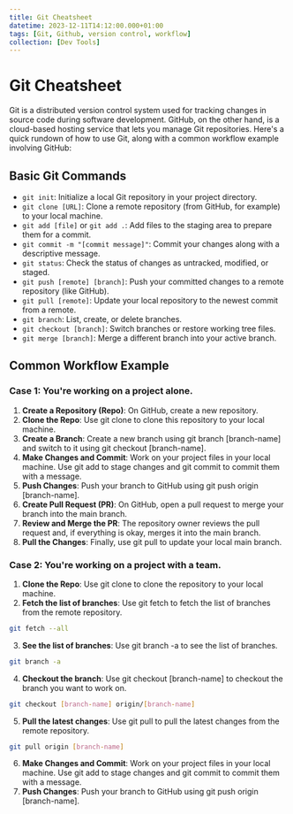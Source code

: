 ```yaml
---
title: Git Cheatsheet
datetime: 2023-12-11T14:12:00.000+01:00
tags: [Git, Github, version control, workflow]
collection: [Dev Tools]
---
```

# Git Cheatsheet
Git is a distributed version control system used for tracking changes in source code during software development. GitHub, on the other hand, is a cloud-based hosting service that lets you manage Git repositories. Here's a quick rundown of how to use Git, along with a common workflow example involving GitHub:
## Basic Git Commands
- `git init`: Initialize a local Git repository in your project directory.
- `git clone [URL]`: Clone a remote repository (from GitHub, for example) to your local machine.
- `git add [file]` or `git add .`: Add files to the staging area to prepare them for a commit.
- `git commit -m "[commit message]"`: Commit your changes along with a descriptive message.
- `git status`: Check the status of changes as untracked, modified, or staged.
- `git push [remote] [branch]`: Push your committed changes to a remote repository (like GitHub).
- `git pull [remote]`: Update your local repository to the newest commit from a remote.
- `git branch`: List, create, or delete branches.
- `git checkout [branch]`: Switch branches or restore working tree files.
- `git merge [branch]`: Merge a different branch into your active branch.

## Common Workflow Example

### Case 1: You're working on a project alone.
1. **Create a Repository (Repo)**: On GitHub, create a new repository.
2. **Clone the Repo**: Use git clone to clone this repository to your local machine.
3. **Create a Branch**: Create a new branch using git branch [branch-name] and switch to it using git checkout [branch-name].
4. **Make Changes and Commit**: Work on your project files in your local machine. Use git add to stage changes and git commit to commit them with a message.
5. **Push Changes**: Push your branch to GitHub using git push origin [branch-name].
6. **Create Pull Request (PR)**: On GitHub, open a pull request to merge your branch into the main branch.
7. **Review and Merge the PR**: The repository owner reviews the pull request and, if everything is okay, merges it into the main branch.
8. **Pull the Changes**: Finally, use git pull to update your local main branch.

### Case 2: You're working on a project with a team.
1. **Clone the Repo**: Use git clone to clone the repository to your local machine.
2. **Fetch the list of branches**: Use git fetch to fetch the list of branches from the remote repository.
```bash
git fetch --all
```
3. **See the list of branches**: Use git branch -a to see the list of branches.
```bash
git branch -a
```
4. **Checkout the branch**: Use git checkout [branch-name] to checkout the branch you want to work on.
```bash
git checkout [branch-name] origin/[branch-name]
```
5. **Pull the latest changes**: Use git pull to pull the latest changes from the remote repository.
```bash
git pull origin [branch-name]
```
6. **Make Changes and Commit**: Work on your project files in your local machine. Use git add to stage changes and git commit to commit them with a message.
7. **Push Changes**: Push your branch to GitHub using git push origin [branch-name].
